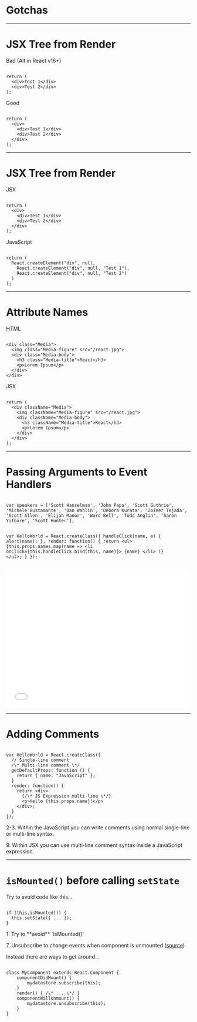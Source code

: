 <!--
{
  "className": "Slide--title"
}
-->

# Gotchas

---

# JSX Tree from Render

<div class="Split">
  <div class="Split-column">
    <p>Bad (Alt in React v16+)</p>
    <pre class="language-jsx language--clean"><code>
return (
  &lt;div&gt;Test 1&lt;/div&gt;
  &lt;div&gt;Test 2&lt;/div&gt;
);</code></pre>
  </div>
  <div class="Split-column">
    <p>Good</p>
    <pre class="language-jsx language--clean"><code>
return (
  &lt;div&gt;
    &lt;div>Test 1&lt;/div&gt;
    &lt;div>Test 2&lt;/div&gt;
  &lt;/div&gt;
);</code></pre>
  </div>
</div>

---

# JSX Tree from Render

<div class="Split">
  <div class="Split-column Split-column--35">
    <p>JSX</p>
    <pre class="language-jsx language--clean language--small"><code>
return (
  &lt;div&gt;
    &lt;div>Test 1&lt;/div&gt;
    &lt;div>Test 2&lt;/div&gt;
  &lt;/div&gt;
);</code></pre>
  </div>
  <div class="Split-column Split-column--65">
    <p>JavaScript</p>
    <pre class="language-javascript language--clean language--small"><code>
return (
  React.createElement("div", null,
    React.createElement("div", null, "Test 1"),
    React.createElement("div", null, "Test 2")
  )
);
</code></pre>
  </div>
</div>

---

# Attribute Names

<div class="Split">
  <div class="Split-column">
    <p>HTML</p>
    <pre class="language-markup language--clean language--small"><code>
&lt;div class="Media"&gt;
  &lt;img class="Media-figure" src="/react.jpg"&gt;
  &lt;div class="Media-body"&gt;
    &lt;h3 class="Media-title"&gt;React&lt;/h3&gt;
    &lt;p&gt;Lorem Ipsum&lt;/p&gt;
  &lt;/div&gt;
&lt;/div&gt;</code></pre>
  </div>
  <div class="Split-column">
    <p>JSX</p>
    <pre class="language-jsx language--clean language--small"><code>
return (
  &lt;div className="Media"&gt;
    &lt;img className="Media-figure" src="/react.jpg"&gt;
    &lt;div className="Media-body"&gt;
      &lt;h3 className="Media-title"&gt;React&lt;/h3&gt;
      &lt;p&gt;Lorem Ipsum&lt;/p&gt;
    &lt;/div&gt;
  &lt;/div&gt;
);
</code></pre>
  </div>
</div>

---

# Passing Arguments to Event Handlers

<div class="Split">
  <div class="Split-column Split-column--70">
    <pre class="language-jsx language--clean language--small"><code>
var speakers = ['Scott Hanselman', 'John Papa', 'Scott Guthrie', 'Michele Bustamante', 'Dan Wahlin', 'Debora Kurata', 'Zoiner Tejada', 'Scott Allen', 'Elijah Manor', 'Ward Bell', 'Todd Anglin', 'Saron Yitbare', 'Scott Hunter'];

var HelloWorld = React.createClass({
  handleClick(name, e) { alert(name); },
  render: function() {
    return &lt;ul&gt;
      {this.props.names.map(name =&gt;
        &lt;li onClick={this.handleClick.bind(this, name)}&gt;
          {name}
        &lt;/li&gt;
      )}
    &lt;/ul&gt;;
  }
});</code></pre>
  </div>
  <div class="Split-column Split-column--30">
    <iframe height='377' scrolling='no' src='//codepen.io/elijahmanor/embed/doXLQd/?height=377&theme-id=0&default-tab=result' data-online='//codepen.io/elijahmanor/embed/doXLQd/?height=377&theme-id=0&default-tab=result' data-offline='./pens/codepen_doXLQd/index.html' frameborder='no' allowtransparency='true' allowfullscreen='true' style='width: 100%;'>See the Pen <a href='http://codepen.io/elijahmanor/pen/doXLQd/'>doXLQd</a> by Elijah Manor (<a href='http://codepen.io/elijahmanor'>@elijahmanor</a>) on <a href='http://codepen.io'>CodePen</a>.
    </iframe>
  </div>
</div>

---

# Adding Comments

<div class="Split">
  <div class="Split-column Split-column--60">
    <pre data-line="2-3,9" class="language-jsx language--clean language--small"><code>
var HelloWorld = React.createClass({
  // Single-line comment
  /\* Multi-line comment \*/
  getDefaultProps: function () {
    return { name: "JavaScript" };
  }
  render: function() {
    return &lt;div&gt;
      {/\* JS Expression multi-line \*/}
      &lt;p&gt;Hello {this.props.name}!&lt;/p&gt;
    &lt;/div&gt;;
  }
});</code></pre>
  </div>
  <div class="Split-column Split-column--40">
    <p>2-3. Within the JavaScript you can write comments using normal single-line or multi-line syntax.</p>
    <p>9. Within JSX you can use multi-line comment syntax inside a JavaScript expression.</p>
  </div>
</div>

---

# `isMounted()` before calling `setState`

<div class="Split">
  <div class="Split-column Split-column--40">
		<p>Try to avoid code like this...</p>
    <pre data-line="1" class="language-jsx language--clean language--small"><code>
if (this.isMounted()) {
  this.setState({ ... });
}</code></pre>
		<p>1. Try to **avoid** `isMounted()`</p>
		<p>7. Unsubscribe to change events when component is unmounted (<a href="https://facebook.github.io/react/blog/2015/12/16/ismounted-antipattern.html">source</a>)</p>
	</div>
  <div class="Split-column Split-column--60">
		<p>Instead there are ways to get around...</p>
		<pre data-line="7" class="language-jsx language--clean language--small"><code>
class MyComponent extends React.Component {
	componentDidMount() {
		mydatastore.subscribe(this);
	}
	render() { /\* ... \*/ }
	componentWillUnmount() {
		mydatastore.unsubscribe(this);
	}
}</code></pre>
	</div>
</div>
